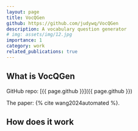 ```yaml
---
layout: page
title: VocQGen
github: https://github.com/judywq/VocQGen
description: A vocabulary question generator
# img: assets/img/12.jpg
importance: 1
category: work
related_publications: true
---
```


## What is VocQGen

GitHub repo: [{{ page.github }}]({{ page.github }})


The paper: {% cite wang2024automated %}.

## How does it work
